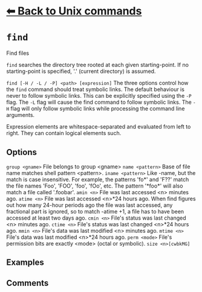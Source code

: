 # [⬅ Back	to Unix commands](Unix.md)
# `find`
Find files

`find` searches the  directory tree rooted at each given starting-point. If  no  starting-point  is specified, '.' (current directory) is assumed.

`find [-H / -L / -P] <path> [expression]`
The three options control how the `find` command should treat symbolic links. The default behaviour is never to follow symbolic links. This can be explicitly specified using the `-P` flag. The `-L` flag will cause the find command to follow symbolic links. The `-H` flag will only follow symbolic links while processing the command line arguments.

Expression elements are whitespace-separated and evaluated from left to right. They can contain logical elements such.

## Options
`group <gname>` File belongs to group &lt;gname&gt;
`name <pattern>` Base of file name matches shell pattern &lt;pattern&gt;.
`iname <pattern>` Like -name, but the match is case insensitive.  For  example,  the patterns 'fo\*' and 'F??' match the file names 'Foo', 'FOO', 'foo', 'fOo', etc.   The pattern '\*foo\*' will also match  a  file  called '.foobar'.
`amin <n>` File was last accessed &lt;n&gt; minutes ago.
`atime <n>` File was last accessed &lt;n&gt;\*24 hours ago.  When find figures out  how many  24-hour  periods  ago  the file was last accessed, any fractional part is ignored, so to match -atime +1, a file has to  have been accessed at least two days ago.
`cmin <n>` File's status was last changed &lt;n&gt; minutes ago.
`ctime <n>` File's status was last changed &lt;n&gt;\*24 hours ago.
`mmin <n>` File's data was last modified &lt;n&gt; minutes ago.
`mtime <n>` File's data was last modified &lt;n&gt;\*24 hours ago.
`perm <mode>` File's permission bits are exactly  &lt;mode&gt; (octal  or  symbolic).
`size <n>[cwbkMG]`


## Examples

## Comments
